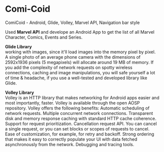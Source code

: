 # Comi-Coid
ComiCoid - Android, Glide, Volley, Marvel API, Navigation bar style

Used <b>Marvel API</b> and develope an Android App to get the list of all Marvel Character, Comics, Events and Series.

<b>Glide Library</b><br>working with images, since it'll load images into the memory pixel by pixel. A single photo of an average phone camera with the dimensions of 2592x1936 pixels (5 megapixels) will allocate around 19 MB of memory. If you add the complexity of network requests on spotty wireless connections, caching and image manipulations, you will safe yourself a lot of time & headache, if you use a well-tested and developed library like Glide.

<b>Volley Library</b><br>Volley is an HTTP library that makes networking for Android apps easier and most importantly, faster. Volley is available through the open AOSP repository.
Volley offers the following benefits:
Automatic scheduling of network requests. Multiple concurrent network connections. Transparent disk and memory response caching with standard HTTP cache coherence. Support for request prioritization. Cancellation request API. You can cancel a single request, or you can set blocks or scopes of requests to cancel. Ease of customization, for example, for retry and backoff. Strong ordering that makes it easy to correctly populate your UI with data fetched asynchronously from the network. Debugging and tracing tools.
